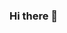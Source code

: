 ### Hi there 👋

<!--
**carolinaestrela/carolinaestrela** is a ✨ _special_ ✨ repository because its `README.md` (this file) appears on your GitHub profile.

###![Carolina GitHub Stats](https://github-readme-stats.vercel.app/api?username=carolinaestrela&show_icons=true)

<a target="_blank" href="https://https://www.linkedin.com/in/carolina-estrela/">
  <img align="left" alt="LinkdeIN" width="22px" src="https://cdn.jsdelivr.net/npm/simple-icons@v3/icons/linkedin.svg" />
</a>


- 🔭 I’m currently working on Twilio 
- 🌱 I’m currently learning ...
- 👯 I’m looking to collaborate on ...
- 🤔 I’m looking for help with ...
- 💬 Ask me about ...
- 📫 How to reach me: ...
- 😄 Pronouns: ...
- ⚡ Fun fact: ...
-->
